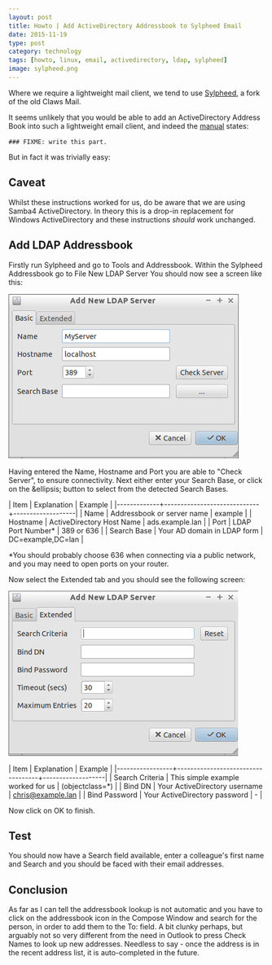 ```yaml
--- 
layout: post 
title: Howto | Add ActiveDirectory Addressbook to Sylpheed Email
date: 2015-11-19
type: post 
category: technology
tags: [howto, linux, email, activedirectory, ldap, sylpheed]
image: sylpheed.png
---
```


Where we require a lightweight mail client, we tend to use [Sylpheed], a fork of the old Claws Mail.

It seems unlikely that you would be able to add an ActiveDirectory Address Book into such a lightweight email client, and indeed the [manual] states:

    ### FIXME: write this part.
    
But in fact it was trivially easy:

<!--more-->

## Caveat

Whilst these instructions worked for us, do be aware that we are using Samba4 ActiveDirectory. 
In theory this is a drop-in replacement for Windows ActiveDirectory and these instructions *should* work unchanged.

## Add LDAP Addressbook

Firstly run Sylpheed and go to Tools and Addressbook. 
Within the Sylpheed Addressbook go to File New LDAP Server
You should now see a screen like this:

<img src="/assets/sylpheed-ldap-1.png" alt="Sylpheed LDAP Basic Settings">

Having entered the Name, Hostname and Port you are able to "Check Server", to ensure connectivity.
Next either enter your Search Base, or click on the &ellipsis; button to select from the detected Search Bases. 

| Item        | Explanation                 | Example           |
|-------------+-----------------------------+-------------------|
| Name        | Addressbook or server name  | example           |
| Hostname    | ActiveDirectory Host Name   | ads.example.lan   |
| Port        | LDAP Port Number*           | 389 or 636        |
| Search Base | Your AD domain in LDAP form | DC=example,DC=lan |

*You should probably choose 636 when connecting via a public network, and you may need to open ports on your router.

Now select the Extended tab and you should see the following screen:

<img src="/assets/sylpheed-ldap-2.png" alt="Sylpheed LDAP Extended Settings">

| Item            | Explanation                       | Example           |
|-----------------+-----------------------------------+-------------------|
| Search Criteria | This simple example worked for us | (objectclass=*)   |
| Bind DN         | Your ActiveDirectory username     | chris@example.lan |
| Bind Password   | Your ActiveDirectory password     | - |

Now click on OK to finish.

## Test

You should now have a Search field available, enter a colleague's first name and Search and you should be faced with their email addresses.

## Conclusion

As far as I can tell the addressbook lookup is not automatic and you have to click on the addressbook icon in the Compose Window and search for the person, in order to add them to the To: field. A bit clunky perhaps, but arguably not so very different from the need in Outlook to press Check Names to look up new addresses. 
Needless to say - once the address is in the recent address list, it is auto-completed in the future.

[sylpheed]: http://sylpheed.sraoss.jp/en/
[manual]: http://sylpheed.sraoss.jp/doc/manual/en/sylpheed-12.html
